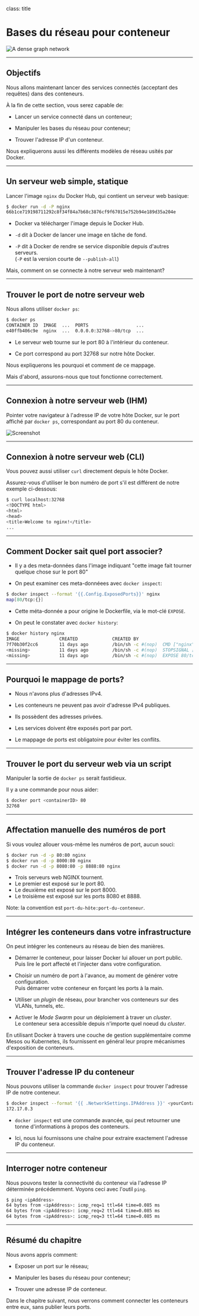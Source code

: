 
class: title

# Bases du réseau pour conteneur

![A dense graph network](images/title-container-networking-basics.jpg)

---

## Objectifs

Nous allons maintenant lancer des services connectés (acceptant des requêtes) dans des conteneurs.

À la fin de cette section, vous serez capable de:

* Lancer un service connecté dans un conteneur;

* Manipuler les bases du réseau pour conteneur;

* Trouver l'adresse IP d'un conteneur.

Nous expliquerons aussi les différents modèles de réseau usités par Docker.

---

## Un serveur web simple, statique

Lancer l'image `nginx` du Docker Hub, qui contient un serveur web basique:

```bash
$ docker run -d -P nginx
66b1ce719198711292c8f34f84a7b68c3876cf9f67015e752b94e189d35a204e
```

* Docker va télécharger l'image depuis le Docker Hub.

* `-d` dit à Docker de lancer une image en tâche de fond.

* `-P` dit à Docker de rendre se service disponible depuis d'autres serveurs.
  <br/>(`-P` est la version courte de `--publish-all`)

Mais, comment on se connecte à notre serveur web maintenant?

---

## Trouver le port de notre serveur web

Nous allons utiliser `docker ps`:

```bash
$ docker ps
CONTAINER ID  IMAGE  ...  PORTS                  ...
e40ffb406c9e  nginx  ...  0.0.0.0:32768->80/tcp  ...
```

* Le serveur web tourne sur le port 80 à l'intérieur du conteneur.

* Ce port correspond au port 32768 sur notre hôte Docker.

Nous expliquerons les pourquoi et comment de ce mappage.

Mais d'abord, assurons-nous que tout fonctionne correctement.

---

## Connexion à notre serveur web (IHM)

Pointer votre navigateur à l'adresse IP de votre hôte Docker, sur le port
affiché par `docker ps`, correspondant au port 80 du conteneur.

![Screenshot](images/welcome-to-nginx.png)

---

## Connexion à notre serveur web (CLI)

Vous pouvez aussi utiliser `curl` directement depuis le hôte Docker.

Assurez-vous d'utiliser le bon numéro de port s'il est différent
de notre exemple ci-dessous:

```bash
$ curl localhost:32768
<!DOCTYPE html>
<html>
<head>
<title>Welcome to nginx!</title>
...
```

---

## Comment Docker sait quel port associer?

* Il y a des meta-données dans l'image indiquant "cette image fait tourner quelque chose sur le port 80"

* On peut examiner ces meta-donnéees avec `docker inspect`:

```bash
$ docker inspect --format '{{.Config.ExposedPorts}}' nginx
map[80/tcp:{}]
```

* Cette méta-donnée a pour origine le Dockerfile, via le mot-clé `EXPOSE`.

* On peut le constater avec `docker history`:

```bash
$ docker history nginx
IMAGE               CREATED             CREATED BY
7f70b30f2cc6        11 days ago         /bin/sh -c #(nop)  CMD ["nginx" "-g" "…
<missing>           11 days ago         /bin/sh -c #(nop)  STOPSIGNAL [SIGTERM]
<missing>           11 days ago         /bin/sh -c #(nop)  EXPOSE 80/tcp
```

---

## Pourquoi le mappage de ports?

* Nous n'avons plus d'adresses IPv4.

* Les conteneurs ne peuvent pas avoir d'adresse IPv4 publiques.

* Ils possèdent des adresses privées.

* Les services doivent être exposés port par port.

* Le mappage de ports est obligatoire pour éviter les conflits.

---

## Trouver le port du serveur web via un script

Manipuler la sortie de `docker ps` serait fastidieux.

Il y a une commande pour nous aider:

```bash
$ docker port <containerID> 80
32768
```

---

## Affectation manuelle des numéros de port

Si vous voulez allouer vous-même les numéros de port, aucun souci:

```bash
$ docker run -d -p 80:80 nginx
$ docker run -d -p 8000:80 nginx
$ docker run -d -p 8080:80 -p 8888:80 nginx
```

* Trois serveurs web NGINX tournent.
* Le premier est exposé sur le port 80.
* Le deuxième est exposé sur le port 8000.
* Le troisième est exposé sur les ports 8080 et 8888.

Note: la convention est `port-du-hôte:port-du-conteneur`.

---

## Intégrer les conteneurs dans votre infrastructure

On peut intégrer les conteneurs au réseau de bien des manières.

* Démarrer le conteneur, pour laisser Docker lui allouer un port public.
  <br/>Puis lire le port affecté et l'injecter dans votre configuration.

* Choisir un numéro de port à l'avance, au moment de générer votre configuration.
  <br/>Puis démarrer votre conteneur en forçant les ports à la main.

* Utiliser un _plugin_ de réseau, pour brancher vos conteneurs sur des VLANs, tunnels, etc.

* Activer le *Mode Swarm* pour un déploiement à traver un _cluster_.
  <br/>Le conteneur sera accessible depuis n'importe quel noeud du _cluster_.

En utilisant Docker à travers une couche de gestion supplémentaire comme Mesos ou Kubernetes, ils fournissent en général leur propre mécanismes d'exposition de conteneurs.

---

## Trouver l'adresse IP du conteneur

Nous pouvons utiliser la commande `docker inspect` pour trouver l'adresse IP
de notre conteneur.

```bash
$ docker inspect --format '{{ .NetworkSettings.IPAddress }}' <yourContainerID>
172.17.0.3
```

* `docker inspect` est une commande avancée, qui peut retourner une tonne
d'informations à propos des conteneurs.

* Ici, nous lui fournissons une chaîne pour extraire exactement l'adresse IP
du conteneur.

---

## Interroger notre conteneur

Nous pouvons tester la connectivité du conteneur via l'adresse IP
déterminée précédemment. Voyons ceci avec l'outil `ping`.

```bash
$ ping <ipAddress>
64 bytes from <ipAddress>: icmp_req=1 ttl=64 time=0.085 ms
64 bytes from <ipAddress>: icmp_req=2 ttl=64 time=0.085 ms
64 bytes from <ipAddress>: icmp_req=3 ttl=64 time=0.085 ms
```

---

## Résumé du chapitre

Nous avons appris comment:

* Exposer un port sur le réseau;

* Manipuler les bases du réseau pour conteneur;

* Trouver une adresse IP de conteneur.

Dans le chapitre suivant, nous verrons comment connecter
les conteneurs entre eux, sans publier leurs ports.
